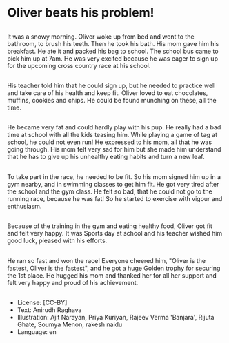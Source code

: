 # Oliver beats his problem!

##
It was a snowy morning. Oliver woke up from bed and went to the bathroom, to brush his teeth. Then he took his bath. His mom gave him his breakfast. He ate it and packed his bag to school. The school bus came to pick him up at 7am. He was very excited because he was eager to sign up for the upcoming cross country race at his school.

##
His teacher told him that he could sign up, but he needed to practice well and take care of his health and keep fit. Oliver loved to eat chocolates, muffins, cookies and chips. He could be found munching on these, all the time.

##
He became very fat and could hardly play with his pup. He really had a bad time at school with all the kids teasing him. While playing a game of tag at school, he could not even run! He expressed to his mom, all that he was going through. His mom felt very sad for him but she made him understand that he has to give up his unhealthy eating habits and turn a new leaf.

##
To take part in the race, he needed to be fit. So his mom signed him up in a gym nearby, and in swimming classes to get him fit. He got very tired after the school and the gym class. He felt so bad, that he could not go to the running race, because he was fat! So he started to exercise with vigour and enthusiasm.

##
Because of the training in the gym and eating healthy food, Oliver got fit and felt very happy. It was Sports day at school and his teacher wished him good luck, pleased with his efforts.

##
He ran so fast and won the race! Everyone cheered him, "Oliver is the fastest, Oliver is the fastest", and he got a huge Golden trophy for securing the 1st place. He hugged his mom and thanked her for all her support and felt very happy and proud of his achievement.

##
* License: [CC-BY]
* Text: Anirudh Raghava
* Illustration: Ajit Narayan, Priya Kuriyan, Rajeev Verma 'Banjara', Rijuta Ghate, Soumya Menon, rakesh naidu
* Language: en
